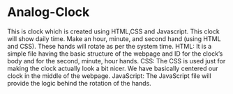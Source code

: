 # Analog-Clock
This is clock which is created using HTML,CSS and Javascript. This clock will show daily time. Make an hour, minute, and second hand (using HTML and CSS). These hands will rotate as per the system time.
HTML: It is a simple file having the basic structure of the webpage and ID for the clock’s body and for the second, minute, hour hands.
CSS: The CSS is used just for making the clock actually look a bit nicer. We have basically centered our clock in the middle of the webpage.
JavaScript: The JavaScript file will provide the logic behind the rotation of the hands.
